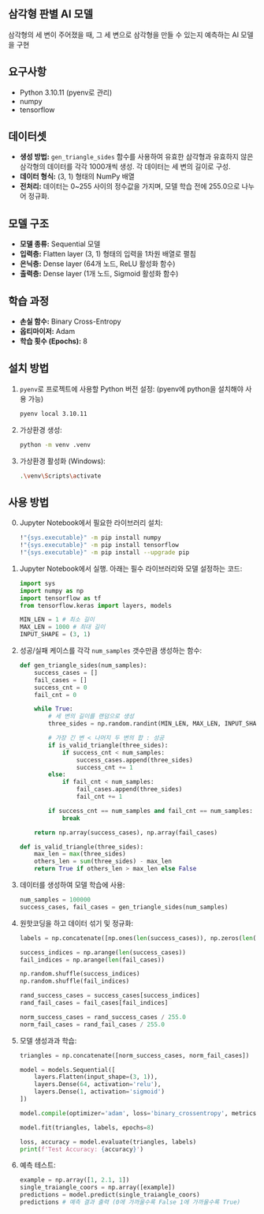 ## 삼각형 판별 AI 모델

삼각형의 세 변이 주어졌을 때, 그 세 변으로 삼각형을 만들 수 있는지 예측하는 AI 모델을 구현

## 요구사항

- Python 3.10.11 (pyenv로 관리)
- numpy
- tensorflow

## 데이터셋

*   **생성 방법:** `gen_triangle_sides` 함수를 사용하여 유효한 삼각형과 유효하지 않은 삼각형의 데이터를 각각 1000개씩 생성. 각 데이터는 세 변의 길이로 구성.
*   **데이터 형식:** (3, 1) 형태의 NumPy 배열
*   **전처리:** 데이터는 0~255 사이의 정수값을 가지며, 모델 학습 전에 255.0으로 나누어 정규화.

## 모델 구조

*   **모델 종류:** Sequential 모델
*   **입력층:** Flatten layer (3, 1) 형태의 입력을 1차원 배열로 펼침
*   **은닉층:** Dense layer (64개 노드, ReLU 활성화 함수)
*   **출력층:** Dense layer (1개 노드, Sigmoid 활성화 함수)

## 학습 과정

*   **손실 함수:** Binary Cross-Entropy
*   **옵티마이저:** Adam
*   **학습 횟수 (Epochs):** 8

## 설치 방법

1. `pyenv`로 프로젝트에 사용할 Python 버전 설정:
    (pyenv에 python을 설치해야 사용 가능)

    ```bash
    pyenv local 3.10.11
    ```

2. 가상환경 생성:

    ```bash
    python -m venv .venv
    ```

3. 가상환경 활성화 (Windows):

    ```bash
    .\venv\Scripts\activate
    ```



## 사용 방법

0. Jupyter Notebook에서 필요한 라이브러리 설치:

    ```bash
    !"{sys.executable}" -m pip install numpy
    !"{sys.executable}" -m pip install tensorflow
    !"{sys.executable}" -m pip install --upgrade pip
    ```

1. Jupyter Notebook에서 실행. 아래는 필수 라이브러리와 모델 설정하는 코드:

    ```python
    import sys
    import numpy as np
    import tensorflow as tf
    from tensorflow.keras import layers, models

    MIN_LEN = 1 # 최소 길이
    MAX_LEN = 1000 # 최대 길이
    INPUT_SHAPE = (3, 1)
    ```

2. 성공/실패 케이스를 각각 `num_samples` 갯수만큼 생성하는 함수:

    ```python
    def gen_triangle_sides(num_samples):
        success_cases = []
        fail_cases = []
        success_cnt = 0
        fail_cnt = 0

        while True:
            # 세 변의 길이를 랜덤으로 생성
            three_sides = np.random.randint(MIN_LEN, MAX_LEN, INPUT_SHAPE)

            # 가장 긴 변 < 나머지 두 변의 합 : 성공
            if is_valid_triangle(three_sides):
                if success_cnt < num_samples:
                    success_cases.append(three_sides)
                    success_cnt += 1
            else:
                if fail_cnt < num_samples:
                    fail_cases.append(three_sides)
                    fail_cnt += 1

            if success_cnt == num_samples and fail_cnt == num_samples:
                break

        return np.array(success_cases), np.array(fail_cases)

    def is_valid_triangle(three_sides):
        max_len = max(three_sides)
        others_len = sum(three_sides) - max_len
        return True if others_len > max_len else False
    ```

3. 데이터를 생성하여 모델 학습에 사용:

    ```python
    num_samples = 100000
    success_cases, fail_cases = gen_triangle_sides(num_samples)
    ```

4. 원핫코딩을 하고 데이터 섞기 및 정규화:

    ```python
    labels = np.concatenate([np.ones(len(success_cases)), np.zeros(len(fail_cases))])

    success_indices = np.arange(len(success_cases))
    fail_indices = np.arange(len(fail_cases))

    np.random.shuffle(success_indices)
    np.random.shuffle(fail_indices)

    rand_success_cases = success_cases[success_indices]
    rand_fail_cases = fail_cases[fail_indices]

    norm_success_cases = rand_success_cases / 255.0
    norm_fail_cases = rand_fail_cases / 255.0
    ```

5. 모델 생성과과 학습:

    ```python
    triangles = np.concatenate([norm_success_cases, norm_fail_cases])

    model = models.Sequential([
        layers.Flatten(input_shape=(3, 1)),
        layers.Dense(64, activation='relu'),
        layers.Dense(1, activation='sigmoid')
    ])

    model.compile(optimizer='adam', loss='binary_crossentropy', metrics=['accuracy'])

    model.fit(triangles, labels, epochs=8)

    loss, accuracy = model.evaluate(triangles, labels)
    print(f'Test Accuracy: {accuracy}')
    ```

6. 예측 테스트:

    ```python
    example = np.array([1, 2.1, 1])
    single_traiangle_coors = np.array([example])
    predictions = model.predict(single_traiangle_coors)
    predictions # 예측 결과 출력 (0에 가까울수록 False 1에 가까울수록 True)
    ```